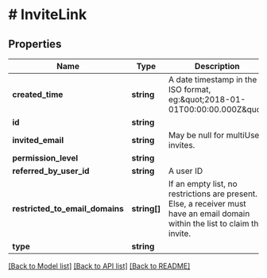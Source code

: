 # # InviteLink

## Properties

Name | Type | Description | Notes
------------ | ------------- | ------------- | -------------
**created_time** | **string** | A date timestamp in the ISO format, eg:\&quot;2018-01-01T00:00:00.000Z\&quot; |
**id** | **string** |  |
**invited_email** | **string** | May be null for multiUse invites. |
**permission_level** | **string** |  |
**referred_by_user_id** | **string** | A user ID |
**restricted_to_email_domains** | **string[]** | If an empty list, no restrictions are present. Else, a receiver must have an email domain within the list to claim the invite. |
**type** | **string** |  |

[[Back to Model list]](../../README.md#models) [[Back to API list]](../../README.md#endpoints) [[Back to README]](../../README.md)
